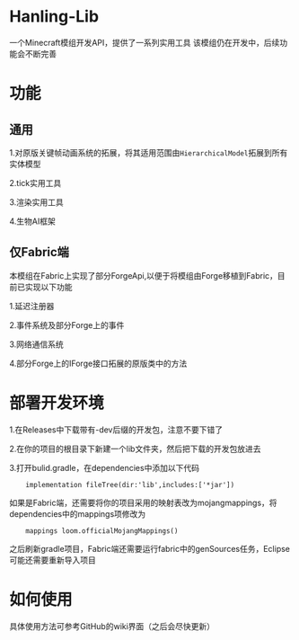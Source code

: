# Hanling-Lib
一个Minecraft模组开发API，提供了一系列实用工具
该模组仍在开发中，后续功能会不断完善
# 功能
## 通用
1.对原版关键帧动画系统的拓展，将其适用范围由`HierarchicalModel`拓展到所有实体模型

2.tick实用工具

3.渲染实用工具

4.生物AI框架
## 仅Fabric端
本模组在Fabric上实现了部分ForgeApi,以便于将模组由Forge移植到Fabric，目前已实现以下功能

1.延迟注册器

2.事件系统及部分Forge上的事件

3.网络通信系统

4.部分Forge上的IForge接口拓展的原版类中的方法
# 部署开发环境
1.在Releases中下载带有-dev后缀的开发包，注意不要下错了

2.在你的项目的根目录下新建一个lib文件夹，然后把下载的开发包放进去

3.打开bulid.gradle，在dependencies中添加以下代码
```
	implementation fileTree(dir:'lib',includes:['*jar'])
```
如果是Fabric端，还需要将你的项目采用的映射表改为mojangmappings，将dependencies中的mappings项修改为
```
	mappings loom.officialMojangMappings()
```
之后刷新gradle项目，Fabric端还需要运行fabric中的genSources任务，Eclipse可能还需要重新导入项目
# 如何使用
具体使用方法可参考GitHub的wiki界面（之后会尽快更新）